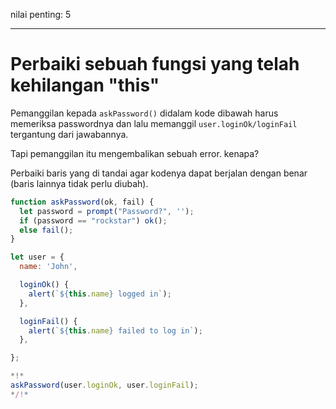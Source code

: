 nilai penting: 5

---

# Perbaiki sebuah fungsi yang telah kehilangan "this"

Pemanggilan kepada `askPassword()` didalam kode dibawah harus memeriksa passwordnya dan lalu memanggil `user.loginOk/loginFail` tergantung dari jawabannya.

Tapi pemanggilan itu mengembalikan sebuah error. kenapa?

Perbaiki baris yang di tandai agar kodenya dapat berjalan dengan benar (baris lainnya tidak perlu diubah).

```js run
function askPassword(ok, fail) {
  let password = prompt("Password?", '');
  if (password == "rockstar") ok();
  else fail();
}

let user = {
  name: 'John',

  loginOk() {
    alert(`${this.name} logged in`);
  },

  loginFail() {
    alert(`${this.name} failed to log in`);
  },

};

*!*
askPassword(user.loginOk, user.loginFail);
*/!*
```
